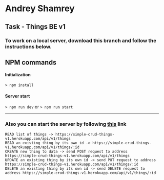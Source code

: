 # Andrey Shamrey

## Task - Things BE v1

### To work on a local server, download this branch and follow the instructions below.

## NPM commands

#### Initialization
`> npm install`

#### Server start
`> npm run dev`
or
`> npm run start`

--- 

### Also you can start the server by following [this](https://simple-crud-things-v1.herokuapp.com/api/v1/things) link 

```
READ list of things -> https://simple-crud-things-v1.herokuapp.com/api/v1/things
READ an existing thing by its own id -> https://simple-crud-things-v1.herokuapp.com/api/v1/things/:id
CREATE new thing to data -> send POST request to address https://simple-crud-things-v1.herokuapp.com/api/v1/things
UPDATE an existing thing by its own id -> send PUT request to address https://simple-crud-things-v1.herokuapp.com/api/v1/things/:id
DELETE an existing thing by its own id -> send DELETE request to address https://simple-crud-things-v1.herokuapp.com/api/v1/things/:id
```
